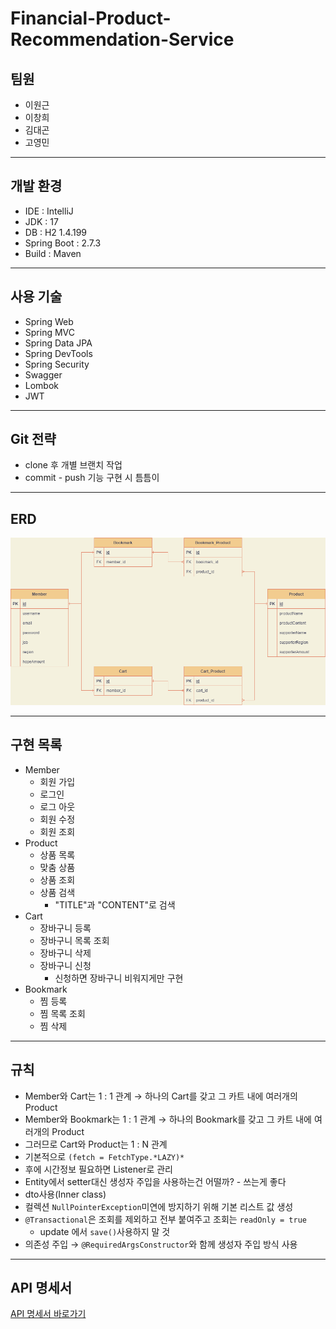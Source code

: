 # Financial-Product-Recommendation-Service

## **팀원**
- 이원근
- 이창희
- 김대곤
- 고영민
---
## **개발 환경**

- IDE : IntelliJ
- JDK : 17
- DB : H2 1.4.199
- Spring Boot : 2.7.3
- Build : Maven
---
## **사용 기술**

- Spring Web
- Spring MVC
- Spring Data JPA
- Spring DevTools
- Spring Security
- Swagger
- Lombok
- JWT
---
## **Git 전략**

- clone 후 개별 브랜치 작업
- commit - push 기능 구현 시 틈틈이
---
## **ERD**

![ERD.png](src/main/resources/static/ERD.png)

---
## **구현 목록**

- Member
    - 회원 가입
    - 로그인
    - 로그 아웃
    - 회원 수정
    - 회원 조회
- Product
    - 상품 목록
    - 맞춤 상품
    - 상품 조회
    - 상품 검색
      - "TITLE"과 "CONTENT"로 검색
- Cart
    - 장바구니 등록
    - 장바구니 목록 조회
    - 장바구니 삭제
    - 장바구니 신청
      - 신청하면 장바구니 비워지게만 구현
- Bookmark
    - 찜 등록
    - 찜 목록 조회
    - 찜 삭제
---
## **규칙**

- Member와 Cart는 1 : 1 관계 → 하나의 Cart를 갖고 그 카트 내에 여러개의 Product
- Member와 Bookmark는 1 : 1 관계 → 하나의 Bookmark를 갖고 그 카트 내에 여러개의 Product
- 그러므로 Cart와 Product는 1 : N 관계
- 기본적으로 `(fetch = FetchType.*LAZY)*`
- 후에 시간정보 필요하면 Listener로 관리
- Entity에서 setter대신 생성자 주입을 사용하는건 어떨까? - 쓰는게 좋다
- dto사용(Inner class)
- 컬렉션 `NullPointerException`미연에 방지하기 위해 기본 리스트 값 생성
- `@Transactional`은 조회를 제외하고 전부 붙여주고 조회는 `readOnly = true`
    - update 에서 `save()`사용하지 말 것
- 의존성 주입 → `@RequiredArgsConstructor`와 함께 생성자 주입 방식 사용
---
## **API 명세서**

[API 명세서 바로가기](https://www.notion.so/996655c9789b4fdfb5948e16f34628d6)